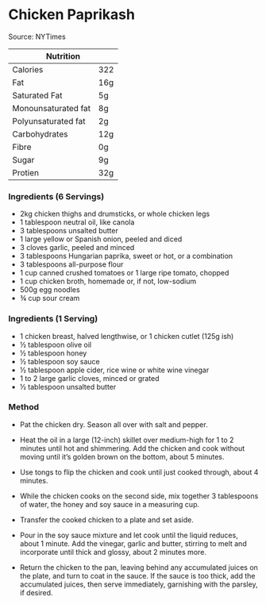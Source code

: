 # Chicken Paprikash

Source: NYTimes

<table class="tg"><thead>
  <tr>
    <th class="tg-0pky" colspan="2"><span style="font-weight:bold">Nutrition</span></th>
  </tr></thead>
<tbody>
  <tr>
    <td class="tg-v7lt">Calories</td>
    <td class="tg-v7lt">322</td>
  </tr>
  <tr>
    <td class="tg-v7lt">Fat</td>
    <td class="tg-v7lt">16g</td>
  </tr>
  <tr>
    <td class="tg-v7lt">Saturated Fat</td>
    <td class="tg-v7lt">5g</td>
  </tr>
  <tr>
    <td class="tg-v7lt">Monounsaturated fat<br></td>
    <td class="tg-v7lt">8g<br></td>
  </tr>
  <tr>
    <td class="tg-bbuu">Polyunsaturated fat<br></td>
    <td class="tg-bbuu">2g<br></td>
  </tr>
  <tr>
    <td class="tg-bbuu">Carbohydrates</td>
    <td class="tg-bbuu">12g</td>
  </tr>
  <tr>
    <td class="tg-bbuu">Fibre</td>
    <td class="tg-bbuu">0g</td>
  </tr>
  <tr>
    <td class="tg-bbuu">Sugar</td>
    <td class="tg-bbuu">9g</td>
  </tr>
  <tr>
    <td class="tg-0lax">Protien</td>
    <td class="tg-0lax">32g</td>
  </tr>
</tbody>
</table>

### Ingredients (6 Servings)
- 2kg chicken thighs and drumsticks, or whole chicken legs
- 1 tablespoon neutral oil, like canola
- 3 tablespoons unsalted butter
- 1 large yellow or Spanish onion, peeled and diced
- 3 cloves garlic, peeled and minced
- 3 tablespoons Hungarian paprika, sweet or hot, or a combination
- 3 tablespoons all-purpose flour
- 1 cup​ canned crushed tomatoes or 1 large ripe tomato, chopped
- 1 cup chicken broth, homemade or, if not, low-sodium
- 500g egg noodles
- ¾ cup sour cream

### Ingredients (1 Serving)
- 1 chicken breast, halved lengthwise, or 1 chicken cutlet (125g ish)
- ½ tablespoon olive oil
- ½ tablespoon honey
- ½ tablespoon soy sauce
- ½ tablespoon apple cider, rice wine or white wine vinegar
- 1 to 2 large garlic cloves, minced or grated
- ½ tablespoon unsalted butter


### Method
- Pat the chicken dry. Season all over with salt and pepper.

- Heat the oil in a large (12-inch)​ skillet over medium-high for 1 to 2 minutes until hot and shimmering. Add the chicken and cook without moving until it’s golden brown on the bottom, about 5 minutes.

- Use tongs to flip the chicken and cook until just cooked through, about 4 minutes.

- While the chicken cooks on the second side, mix together 3 tablespoons of water, the honey and soy sauce in a measuring cup.

- Transfer the cooked chicken to a plate and set aside.

- Pour in the soy sauce mixture and let cook until the liquid reduces, about 1 minute. Add the vinegar, garlic and butter, stirring to melt and incorporate until thick and glossy, about 2 minutes more.

- Return the chicken to the pan, leaving behind any accumulated juices on the plate, and turn to coat in the sauce. If the sauce is too thick, add the accumulated juices, then serve immediately, garnishing with the parsley, if desired.
